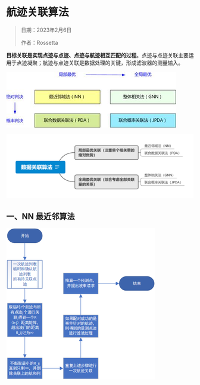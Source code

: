 # 航迹关联算法

> 日期：2023年2月6日
>
> 作者：Rossetta

**目标关联是实现点迹与点迹、点迹与航迹相互匹配的过程**。点迹与点迹关联主要运用于点迹凝聚；航迹与点迹关联是数据处理的关键，形成滤波器的测量输入。

![img](assets/clip_image002.jpg)

![](assets/数据关联算法.png)

## 一、NN 最近邻算法

![image-20230206194506654](assets/image-20230206194506654.png)